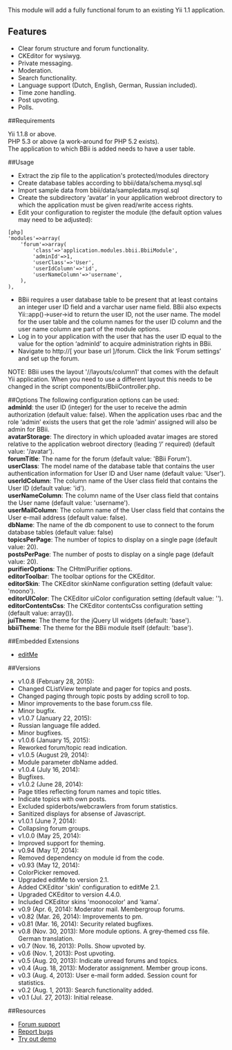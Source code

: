 This module will add a fully functional forum to an existing Yii 1.1 application.


## Features

* Clear forum structure and forum functionality.
* CKEditor for wysiwyg.
* Private messaging.
* Moderation.
* Search functionality.
* Language support (Dutch, English, German, Russian included).
* Time zone handling.
* Post upvoting.
* Polls.


##Requirements

Yii 1.1.8 or above.  
PHP 5.3 or above (a work-around for PHP 5.2 exists).  
The application to which BBii is added needs to have a user table.


##Usage

* Extract the zip file to the application's protected/modules directory
* Create database tables according to bbii/data/schema.mysql.sql
* Import sample data from bbii/data/sampledata.mysql.sql
* Create the subdirectory ‘avatar’ in your application webroot directory to which the application must be given read/write access rights.
* Edit your configuration to register the module (the default option values may need to be adjusted):
~~~
[php]
'modules'=>array(
	'forum'=>array(
		'class'=>'application.modules.bbii.BbiiModule',
		'adminId'=>1,
		'userClass'=>'User',
		'userIdColumn'=>'id',
		'userNameColumn'=>'username',
	),
),
~~~
* BBii requires a user database table to be present that at least contains an integer user ID field and a varchar user name field. BBii also expects Yii::app()->user->id to return the user ID, not the user name. The model for the user table and the column names for the user ID column and the user name column are part of the module options.
* Log in to your application with the user that has the user ID equal to the value for the option ‘adminId’ to acquire administration rights in BBii.
* Navigate to http://[ your base url ]/forum. Click the link ‘Forum settings’ and set up the forum.

NOTE: BBii uses the layout '//layouts/column1' that comes with the default Yii application. When you need to use a different layout this needs to be changed in the script components/BbiiController.php.


##Options
The following configuration options can be used:  
**adminId**: the user ID (integer) for the user to receive the admin authorization (default value: false). When the application uses rbac and the role ‘admin’ exists the users that get the role ‘admin’ assigned will also be admin for BBii.  
**avatarStorage**: The directory in which uploaded avatar images are stored relative to the application webroot directory (leading ‘/’ required) (default value: '/avatar').  
**forumTitle**: The name for the forum (default value: 'BBii Forum').  
**userClass**: The model name of the database table that contains the user authentication information for User ID and User name (default value: 'User').  
**userIdColumn**: The column name of the User class field that contains the User ID (default value: 'id').  
**userNameColumn**: The column name of the User class field that contains the User name (default value: 'username').  
**userMailColumn**: The column name of the User class field that contains the User e-mail address (default value: false).  
**dbName**: The name of the db component to use to connect to the forum database tables (default value: false)  
**topicsPerPage**: The number of topics to display on a single page (default value: 20).  
**postsPerPage**: The number of posts to display on a single page (default value: 20).  
**purifierOptions**: The CHtmlPurifier options.  
**editorToolbar**: The toolbar options for the CKEditor.  
**editorSkin**: The CKEditor skinName configuration setting (default value: 'moono').  
**editorUIColor**: The CKEditor uiColor configuration setting (default value: '').  
**editorContentsCss**: The CKEditor contentsCss configuration setting (default value: array()).  
**juiTheme**: The theme for the jQuery UI widgets (default: 'base').  
**bbiiTheme**: The theme for the BBii module itself (default: 'base').  

##Embedded Extensions

* [editMe](http://www.yiiframework.com/extension/editme)

##Versions

* v1.0.8 (February 28, 2015):
 * Changed CListView template and pager for topics and posts.
 * Changed paging through topic posts by adding scroll to top.
 * Minor improvements to the base forum.css file.
 * Minor bugfix.
* v1.0.7 (January 22, 2015):
 * Russian language file added.
 * Minor bugfixes.
* v1.0.6 (January 15, 2015):
 * Reworked forum/topic read indication.
* v1.0.5 (August 29, 2014):
 * Module parameter dbName added.
* v1.0.4 (July 16, 2014):
 * Bugfixes.
* v1.0.2 (June 28, 2014):
 * Page titles reflecting forum names and topic titles. 
 * Indicate topics with own posts.
 * Excluded spiderbots/webcrawlers from forum statistics.
 * Sanitized displays for absense of Javascript. 
* v1.0.1 (June 7, 2014): 
 * Collapsing forum groups.
* v1.0.0 (May 25, 2014): 
 * Improved support for theming.
* v0.94 (May  17, 2014): 
 * Removed dependency on module id from the code.
* v0.93 (May  12, 2014): 
 * ColorPicker removed. 
 * Upgraded editMe to version 2.1.
 * Added CKEditor 'skin' configuration to editMe 2.1. 
 * Upgraded CKEditor to version 4.4.0. 
 * Included CKEditor skins 'moonocolor' and 'kama'.
* v0.9  (Apr.  6, 2014): Moderator mail. Membergroup forums.
* v0.82 (Mar. 26, 2014): Improvements to pm.
* v0.81 (Mar. 16, 2014): Security related bugfixes.
* v0.8  (Nov. 30, 2013): More module options. A grey-themed css file. German translation.
* v0.7  (Nov. 16, 2013): Polls. Show upvoted by.
* v0.6  (Nov.  1, 2013): Post upvoting.
* v0.5  (Aug. 20, 2013): Indicate unread forums and topics.
* v0.4  (Aug. 18, 2013): Moderator assignment. Member group icons.
* v0.3  (Aug.  4, 2013): User e-mail form added. Session count for statistics.
* v0.2  (Aug.  1, 2013): Search functionality added.
* v0.1  (Jul. 27, 2013): Initial release.


##Resources

 * [Forum support](http://www.yiiframework.com/forum/index.php/topic/45611-extension-bbii/)
 * [Report bugs](http://www.yiiframework.com/forum/index.php/topic/45611-extension-bbii/)
 * [Try out demo](http://bbii.doprogramsdream.nl/)
